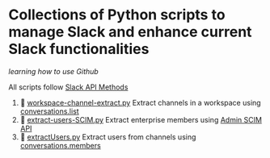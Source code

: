 # Collections of Python scripts to manage Slack and enhance current Slack functionalities

*learning how to use Github*

All scripts follow [Slack API Methods](https://api.slack.com/methods)

1. :snake: [workspace-channel-extract.py](https://github.com/joefrazey/slack-admin/blob/master/channels/workspace-channel-extract.py) Extract channels in a workspace using [conversations.list](https://api.slack.com/methods/conversations.list)
2. :snake: [extract-users-SCIM.py](https://github.com/joefrazey/slack-admin/blob/master/SCIM/extract-users-SCIM.py) Extract enterprise members using [Admin SCIM API](https://api.slack.com/scim/v1//Users)
3. :snake: [extractUsers.py](https://github.com/joefrazey/slack-admin/blob/master/channels/workspace-channel-extract.py) Extract users from channels using [conversations.members](https://api.slack.com/methods/conversations.members)
